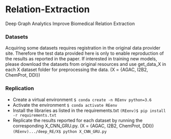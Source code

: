 # Relation-Extraction
Deep Graph Analytics Improve Biomedical Relation Extraction
 
### Datasets
Acquiring some datasets requires registration in the original data provider site. Therefore the test data provided here is only to enable reproduction of the results as reported in the paper. If interested in training new models, please download the datasets from original resources and use get_data_X in each X dataset folder for preprocessing the data. (X = {AGAC, I2B2, ChemProt, DDI})


### Replication
- Create a virtual environment
```$ conda create -n REenv python=3.6```
- Activate the environment
```$ conda activate REenv```
- Install the libraries as listed in the requirements.txt
```(REenv)$ pip install -r requirements.txt```
- Replicate the results reported for each dataset by running the corresponding X_CNN_GRU.py. (X = {AGAC, I2B2, ChemProt, DDI}) 
```(REenv).../deep_RE/X$ python X_CNN_GRU.py```